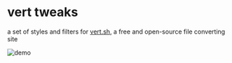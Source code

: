 # vert tweaks
a set of styles and filters for [vert.sh](https://vert.sh/), a free and open-source file converting site

![demo](https://i.ibb.co/0KcXM3S/vertdemo2-ezgif-com-video-to-gif-converter.gif)
